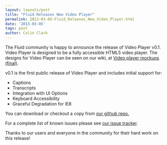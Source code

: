 ```yaml
---
layout: layouts/post
title: "Fluid Releases New Video Player"
permalink: 2013-03-05-Fluid_Releases_New_Video_Player.html
date: '2013-03-05'
tags: post
author: Colin Clark
---
```

The Fluid community is happy to announce the release of Video Player v0.1.
Video Player is designed to be a fully accessible HTML5 video player.
The designs for Video Player can be seen on our wiki, at
[Video player mockups (final)](http://wiki.fluidproject.org/display/fluid/%28Floe%29+video+player+mockups+%28final%29).

v0.1 is the first public release of Video Player and includes initial support for:

- Captions
- Transcripts
- Integration with UI Options
- Keyboard Accessibility
- Graceful Degradation for IE8

You can download or checkout a copy from [our github repo.](https://github.com/fluid-project/videoPlayer/tags)

For a complete list of known issues please see
[our issue tracker](http://issues.fluidproject.org/browse/VP).

Thanks to our users and everyone in the community for their hard work on this release!
